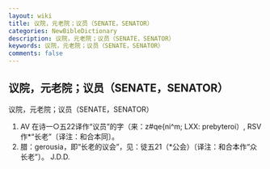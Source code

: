 ```yaml
---
layout: wiki
title: 议院，元老院；议员（SENATE，SENATOR）
categories: NewBibleDictionary
description: 议院，元老院；议员（SENATE，SENATOR）
keywords: 议院，元老院；议员（SENATE，SENATOR）
comments: false
---
```


## 议院，元老院；议员（SENATE，SENATOR）



议院，元老院；议员（SENATE，SENATOR）
1. AV 在诗一○五22译作“议员”的字（来：z#qe{ni^m; LXX: prebyteroi）, RSV作*“长老”〔译注：和合本同〕。
2. 腊：gerousia，即“长老的议会”，见：徒五21（*公会）〔译注：和合本作“众长老”〕。
J.D.D.




